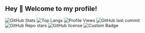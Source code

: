 ## Hey 👋 Welcome to my profile!
![GitHub Stats](https://github-readme-stats.vercel.app/api?username=MikaSukie&show_icons=true&theme=radical)
![Top Langs](https://github-readme-stats.vercel.app/api/top-langs/?username=MikaSukie&layout=compact&theme=radical)
![Profile Views](https://komarev.com/ghpvc/?username=MikaSukie&color=blue)
![GitHub last commit](https://img.shields.io/github/last-commit/MikaSukie/YOUR_REPO)
![GitHub Repo stars](https://img.shields.io/github/stars/MikaSukie/YOUR_REPO?style=social)
![GitHub license](https://img.shields.io/github/license/MikaSukie/YOUR_REPO)
![Custom Badge](https://img.shields.io/badge/MikaSukie-Loves%20programing-pink)



<!--
**MikaSukie/MikaSukie** is a ✨ _special_ ✨ repository because its `README.md` (this file) appears on your GitHub profile.

Here are some ideas to get you started:

- 🔭 I’m currently working on ...
- 🌱 I’m currently learning ...
- 👯 I’m looking to collaborate on ...
- 🤔 I’m looking for help with ...
- 💬 Ask me about ...
- 📫 How to reach me: ...
- 😄 Pronouns: ...
- ⚡ Fun fact: ...
-->
